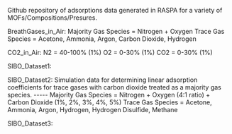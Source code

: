 Github repository of adsorptions data generated in RASPA for a variety of MOFs/Compositions/Presures.

BreathGases_in_Air:
	Majority Gas Species = Nitrogen + Oxygen
	Trace Gas Species = Acetone, Ammonia, Argon, Carbon Dioxide, Hydrogen

CO2_in_Air:
	N2 = 40-100% (1%)
	O2 = 0-30% (1%)
	CO2 = 0-30% (1%)

SIBO_Dataset1:

SIBO_Dataset2:
	Simulation data for determining linear adsorption coefficients for trace gases with carbon dioxide treated as a majority gas species.
	-----
	Majority Gas Species = Nitrogen + Oxygen (4:1 ratio) + Carbon Dioxide (1%, 2%, 3%, 4%, 5%)
	Trace Gas Species = Acetone, Ammonia, Argon, Hydrogen, Hydrogen Disulfide, Methane

SIBO_Dataset3:
	 
